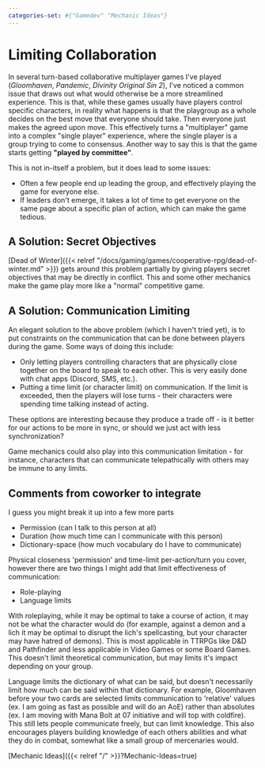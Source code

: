 ```yaml
---
categories-set: #{"Gamedev" "Mechanic Ideas"}
---
```

# Limiting Collaboration

In several turn-based collaborative multiplayer games I've played
(_Gloomhaven_, _Pandemic_, _Divinity Original Sin 2_), I've noticed a common
issue that draws out what would otherwise be a more streamlined experience.
This is that, while these games usually have players control specific
characters, in reality what happens is that the playgroup as a whole decides on
the best move that everyone should take. Then everyone just makes the agreed
upon move. This effectively turns a "multiplayer" game into a complex "single
player" experience, where the single player is a group trying to come to
consensus. Another way to say this is that the game starts getting **"played by
committee"**.

This is not in-itself a problem, but it does lead to some issues:

 - Often a few people end up leading the group, and effectively playing the
   game for everyone else.
 - If leaders don't emerge, it takes a lot of time to get everyone on the same
   page about a specific plan of action, which can make the game tedious.

## A Solution: Secret Objectives

[Dead of Winter]({{< relref "/docs/gaming/games/cooperative-rpg/dead-of-winter.md" >}}) gets
around this problem partially by giving players secret objectives that may be
directly in conflict. This and some other mechanics make the game play more
like a "normal" competitive game.

## A Solution: Communication Limiting

An elegant solution to the above problem (which I haven't tried yet), is to put
constraints on the communication that can be done between players during the
game.  Some ways of doing this include:

 - Only letting players controlling characters that are physically close
   together on the board to speak to each other. This is very easily done with
   chat apps (Discord, SMS, etc.).
 - Putting a time limit (or character limit) on communication. If the limit is
   exceeded, then the players will lose turns - their characters were spending
   time talking instead of acting.

These options are interesting because they produce a trade off - is it better
for our actions to be more in sync, or should we just act with less
synchronization?

Game mechanics could also play into this communication limitation - for
instance, characters that can communicate telepathically with others may be
immune to any limits.


## Comments from coworker to integrate

I guess you might break it up into a few more parts
* Permission (can I talk to this person at all)
* Duration (how much time can I communicate with this person)
* Dictionary-space (how much vocabulary do I have to communicate)

Physical closeness 'permission' and time-limit per-action/turn you cover,
however there are two things I might add that limit effectiveness of
communication:
* Role-playing
* Language limits

With roleplaying, while it may be optimal to take a course of action, it may
not be what the character would do (for example, against a demon and a lich it
may be optimal to disrupt the lich's spellcasting, but your character may have
hatred of demons).  This is most applicable in TTRPGs like D&D and Pathfinder
and less applicable in Video Games or some Board Games.   This doesn't limit
theoretical communication, but may limits it's impact depending on your group.

Language limits the dictionary of what can be said, but doesn't necessarily
limit how much can be said within that dictionary.  For example, Gloomhaven
before your two cards are selected limits communication to 'relative' values
(ex. I am going as fast as possible and will do an AoE) rather than absolutes
(ex. I am moving with Mana Bolt at 07 initiative and will top with coldfire).
This still lets people communicate freely, but can limit knowledge.  This also
encourages players building knowledge of each others abilities and what they do
in combat, somewhat like a small group of mercenaries would.









[Mechanic Ideas]({{< relref "/" >}}?Mechanic-Ideas=true)
